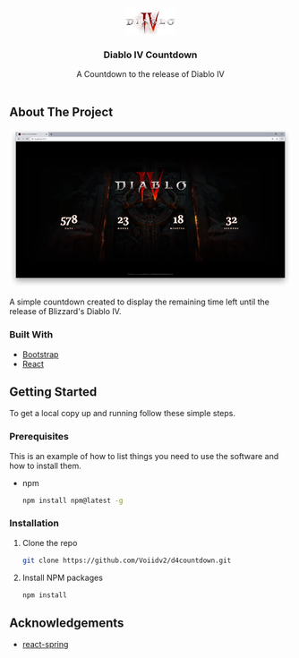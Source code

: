 <!-- PROJECT LOGO -->
<br />
<p align="center">
  <a href="https://github.com/Voiidv2/d4countdown">
    <img src="images/logo.png" alt="Logo" width="88" height="48">
  </a>
  <h3 align="center">Diablo IV Countdown</h3>
  <p align="center">
    A Countdown to the release of Diablo IV
    <br />
    <br />
  </p>
</p>

<!-- ABOUT THE PROJECT -->

## About The Project

![Countdown screenshot](/images/screenshot.png?raw=true "Diablo IV Countdown")

A simple countdown created to display the remaining time left until the release of Blizzard's Diablo IV.

### Built With

- [Bootstrap](https://getbootstrap.com/)
- [React](https://reactjs.org/)

<!-- GETTING STARTED -->

## Getting Started

To get a local copy up and running follow these simple steps.

### Prerequisites

This is an example of how to list things you need to use the software and how to install them.

- npm

  ```sh
  npm install npm@latest -g
  ```

### Installation

1. Clone the repo
   ```sh
   git clone https://github.com/Voiidv2/d4countdown.git
   ```
2. Install NPM packages
   ```sh
   npm install
   ```

<!-- ACKNOWLEDGEMENTS -->

## Acknowledgements

- [react-spring](https://react-spring.io/)
